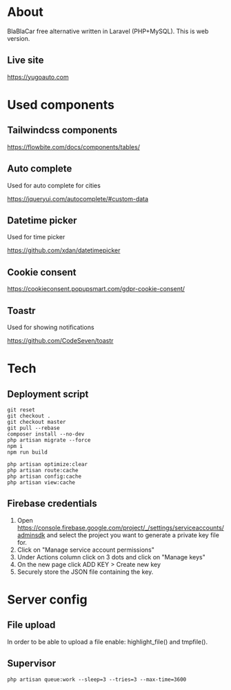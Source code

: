 # About

BlaBlaCar free alternative written in Laravel (PHP+MySQL). This is web version.

## Live site

https://yugoauto.com

# Used components

## Tailwindcss components

https://flowbite.com/docs/components/tables/

## Auto complete

Used for auto complete for cities

https://jqueryui.com/autocomplete/#custom-data

## Datetime picker

Used for time picker

https://github.com/xdan/datetimepicker

## Cookie consent

https://cookieconsent.popupsmart.com/gdpr-cookie-consent/

## Toastr

Used for showing notifications

https://github.com/CodeSeven/toastr

# Tech

## Deployment script

``` 
git reset
git checkout .
git checkout master
git pull --rebase
composer install --no-dev
php artisan migrate --force
npm i
npm run build

php artisan optimize:clear
php artisan route:cache
php artisan config:cache
php artisan view:cache
```

## Firebase credentials

1. Open https://console.firebase.google.com/project/_/settings/serviceaccounts/adminsdk and select the project you want
   to generate a private key file for.
1. Click on "Manage service account permissions"
1. Under Actions column click on 3 dots and click on "Manage keys"
1. On the new page click ADD KEY > Create new key
1. Securely store the JSON file containing the key.

# Server config

## File upload

In order to be able to upload a file enable: highlight_file() and tmpfile().

## Supervisor

`php artisan queue:work --sleep=3 --tries=3 --max-time=3600`
